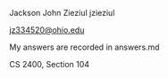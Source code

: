Jackson John Zieziul
jzieziul

jz334520@ohio.edu

My answers are recorded in answers.md

CS 2400, Section 104
